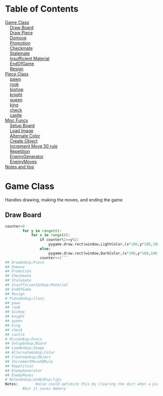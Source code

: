 # Table of Contents
[Game Class](#Game&nbsp;Class)\
&nbsp;&nbsp;&nbsp;&nbsp;[Draw Board](#Draw&nbsp;Board)\
&nbsp;&nbsp;&nbsp;&nbsp;[Draw Piece](#Draw&nbsp;Piece)\
&nbsp;&nbsp;&nbsp;&nbsp;[Domove](#Domove)\
&nbsp;&nbsp;&nbsp;&nbsp;[Promotion](#Promotion)\
&nbsp;&nbsp;&nbsp;&nbsp;[Checkmate](#Checkmate)\
&nbsp;&nbsp;&nbsp;&nbsp;[Stalemate](#Stalemate)\
&nbsp;&nbsp;&nbsp;&nbsp;[Insufficient Material](#Insufficient&nbsp;Material)\
&nbsp;&nbsp;&nbsp;&nbsp;[EndOfGame](#EndOfGame)\
&nbsp;&nbsp;&nbsp;&nbsp;[Resign](#Resign)\
[Piece Class](#Piece&nbsp;Class)\
&nbsp;&nbsp;&nbsp;&nbsp;[pawn](#pawn)\
&nbsp;&nbsp;&nbsp;&nbsp;[rook](#rook)\
&nbsp;&nbsp;&nbsp;&nbsp;[bishop](#bishop)\
&nbsp;&nbsp;&nbsp;&nbsp;[knight](#knight)\
&nbsp;&nbsp;&nbsp;&nbsp;[queen](#queen)\
&nbsp;&nbsp;&nbsp;&nbsp;[king](#king)\
&nbsp;&nbsp;&nbsp;&nbsp;[check](#check)\
&nbsp;&nbsp;&nbsp;&nbsp;[castle](#castle)\
[Misc Funcs](#Misc&nbsp;Funcs)\
&nbsp;&nbsp;&nbsp;&nbsp;[Setup Board](#Setu&nbsp;Board)\
&nbsp;&nbsp;&nbsp;&nbsp;[Load Image](#Load&nbsp;Image)\
&nbsp;&nbsp;&nbsp;&nbsp;[Alternate Color](#Alternate&nbsp;Color)\
&nbsp;&nbsp;&nbsp;&nbsp;[Create Object](#Create&nbsp;Object)\
&nbsp;&nbsp;&nbsp;&nbsp;[Increment Move 50 rule](#IncrementMove50Rule)\
&nbsp;&nbsp;&nbsp;&nbsp;[Repetition](#Repetition)\
&nbsp;&nbsp;&nbsp;&nbsp;[EnemyGenerator](#EnemyGenerator)\
&nbsp;&nbsp;&nbsp;&nbsp;[EnemyMoves](#EnemyMoves)\
[Notes and tips](#Notes&nbsp;and&nbsp;tips)

# Game&nbsp;Class
Handles drawing, making the moves, and ending the game
## Draw&nbsp;Board
```python
counter=0
        for y in range(8):
            for x in range(8):
                if counter%2==y%2:
                    pygame.draw.rect(window,LightColor,(x*100,y*100,100,100))
                else:
                    pygame.draw.rect(window,DarkColor,(x*100,y*100,100,100))
                counter+=1```
## Draw&nbsp;Piece
## Domove
## Promotion
## Checkmate
## Stalemate
## Insufficient&nbsp;Material
## EndOfGame
## Resign
# Piece&nbsp;Class
## pawn
## rook
## bishop
## knight
## queen
## king
## check
## castle
# Misc&nbsp;Funcs
## Setup&nbsp;Board
## Load&nbsp;Image
## Alternate&nbsp;Color
## Create&nbsp;Object
## IncrementMove50Rule
## Repetition
## EnemyGenerator
## EnemyMoves
# Notes&nbsp;and&nbsp;tips
Notes:        #also could optimize this by clearing the dict when a piece is captured but too lazy so have to sacrifice cpu by adding this
        #but it saves memory
